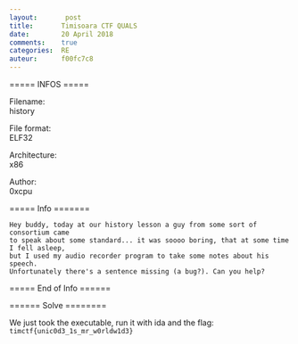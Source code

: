 ```yaml
---
layout:       post
title:       Timisoara CTF QUALS
date:        20 April 2018
comments:    true
categories:  RE
auteur:      f00fc7c8
---
```


===== INFOS ===== 

Filename:                 
history

File format:              
ELF32

Architecture:             
x86

Author:                   
0xcpu 

===== Info =======

```
Hey buddy, today at our history lesson a guy from some sort of consortium came
to speak about some standard... it was soooo boring, that at some time I fell asleep,
but I used my audio recorder program to take some notes about his speech.
Unfortunately there's a sentence missing (a bug?). Can you help?
```

===== End of Info ======

====== Solve ========

We just took the executable, run it with ida and the flag: ```timctf{unic0d3_1s_mr_w0rldw1d3}```
